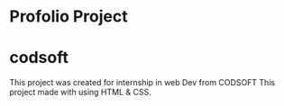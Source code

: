 # Profolio Project 
# codsoft

This project was created for internship in web Dev from CODSOFT
This project made with using HTML & CSS.